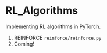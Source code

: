 # RL_Algorithms
Implementing RL algorithms in PyTorch.

1. REINFORCE `reinforce/reinforce.py`
2. Coming!
